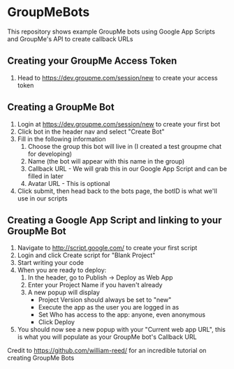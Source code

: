 # GroupMeBots
This repository shows example GroupMe bots using Google App Scripts and GroupMe's API to create callback URLs

## Creating your GroupMe Access Token
1. Head to https://dev.groupme.com/session/new to create your access token

## Creating a GroupMe Bot
1. Login at https://dev.groupme.com/session/new to create your first bot
2. Click bot in the header nav and select "Create Bot"
3. Fill in the following information
   1. Choose the group this bot will live in (I created a test groupme chat for developing)
   2. Name (the bot will appear with this name in the group)
   3. Callback URL - We will grab this in our Google App Script and can be filled in later
   4. Avatar URL - This is optional
4. Click submit, then head back to the bots page, the botID is what we'll use in our scripts

## Creating a Google App Script and linking to your GroupMe Bot
1. Navigate to http://script.google.com/ to create your first script
2. Login and click Create script for "Blank Project"
3. Start writing your code
4. When you are ready to deploy:
   1. In the header, go to Publish -> Deploy as Web App
   2. Enter your Project Name if you haven't already
   3. A new popup will display
      * Project Version should always be set to "new"
      * Execute the app as the user you are logged in as
      * Set Who has access to the app: anyone, even anonymous
      * Click Deploy
5. You should now see a new popup with your "Current web app URL", this is what you will populate as your GroupMe bot's Callback URL



Credit to https://github.com/william-reed/ for an incredible tutorial on creating GroupMe Bots
